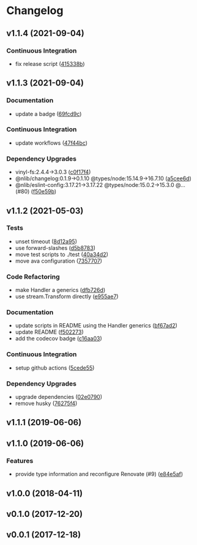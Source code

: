 # Changelog

## v1.1.4 (2021-09-04)

### Continuous Integration

- fix release script ([415338b](https://github.com/kei-ito/gulp-fun/commit/415338b4e3da1c22f53c6860d3761c56869505f9))


## v1.1.3 (2021-09-04)

### Documentation

- update a badge ([69fcd9c](https://github.com/kei-ito/gulp-fun/commit/69fcd9c57e5a69d945861c9c47c1d419997e7a04))

### Continuous Integration

- update workflows ([47f44bc](https://github.com/kei-ito/gulp-fun/commit/47f44bcfdb30d8568f56ea16155e5b4f4910aeca))

### Dependency Upgrades

- vinyl-fs:2.4.4→3.0.3 ([c0f17f4](https://github.com/kei-ito/gulp-fun/commit/c0f17f485bf64c483a166627ce78eda9736e4ad0))
- @nlib/changelog:0.1.9→0.1.10 @types/node:15.14.9→16.7.10 ([a5cee6d](https://github.com/kei-ito/gulp-fun/commit/a5cee6d1b9f5a576ec82348a411c9afb6573f9ed))
- @nlib/eslint-config:3.17.21→3.17.22 @types/node:15.0.2→15.3.0 @… (#80) ([f50e59b](https://github.com/kei-ito/gulp-fun/commit/f50e59b7458f8a2100e0c873a72a379684831867))


## v1.1.2 (2021-05-03)

### Tests

- unset timeout ([8d12a95](https://github.com/kei-ito/gulp-fun/commit/8d12a95da1f5d2fa0e1d5d772a925e107b638552))
- use forward-slashes ([d5b8783](https://github.com/kei-ito/gulp-fun/commit/d5b8783b79119ab0653d0ddba0f6632079d6ae07))
- move test scripts to ./test ([40a34d2](https://github.com/kei-ito/gulp-fun/commit/40a34d284a8b644561fa97271918a768cca19073))
- move ava configuration ([7357707](https://github.com/kei-ito/gulp-fun/commit/7357707bafed8876790b012a5de20c3214f9895d))

### Code Refactoring

- make Handler a generics ([dfb726d](https://github.com/kei-ito/gulp-fun/commit/dfb726d7857cc4766d56c0ef01124191a7fd8452))
- use stream.Transform directly ([e955ae7](https://github.com/kei-ito/gulp-fun/commit/e955ae7139f6ff0831ceacd7443d0aa032f8e2eb))

### Documentation

- update scripts in README using the Handler generics ([bf67ad2](https://github.com/kei-ito/gulp-fun/commit/bf67ad256baee302dc39b2d941fabcfc02bf64dd))
- update README ([f502273](https://github.com/kei-ito/gulp-fun/commit/f50227331fa3a5863fa08c507eac2983c0be9027))
- add the codecov badge ([c16aa03](https://github.com/kei-ito/gulp-fun/commit/c16aa03d891a9109426c0272d2de4b085b03decf))

### Continuous Integration

- setup github actions ([5cede55](https://github.com/kei-ito/gulp-fun/commit/5cede550851455b816bb38beefc9ca0bab87c387))

### Dependency Upgrades

- upgrade dependencies ([02e0790](https://github.com/kei-ito/gulp-fun/commit/02e0790abce1468e5b2d14e2dfe1298dfcbef1e7))
- remove husky ([76275f4](https://github.com/kei-ito/gulp-fun/commit/76275f4a8de814e37a1efa8246f91e249992f9bb))


## v1.1.1 (2019-06-06)


## v1.1.0 (2019-06-06)

### Features

- provide type information and reconfigure Renovate (#9) ([e84e5af](https://github.com/kei-ito/gulp-fun/commit/e84e5af521a5bdc171eab4a8dded796c00bcf1ea))


## v1.0.0 (2018-04-11)


## v0.1.0 (2017-12-20)


## v0.0.1 (2017-12-18)



